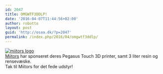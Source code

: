 ```yaml
---
id: 2047
title: OMGWTF3DDLP!
date: '2016-04-07T11:44:56+02:00'
author: robotto
layout: post
guid: 'http://osaa.dk/?p=2047'
permalink: /index.php/2016/04/omgwtf3ddlp/
---
```


[![miitors logo](http://gallery.osaa.dk/temp/miitors.png?orig "miitors")](http://www.miitors.com)  
[Miitors](http://www.miitors.com) har sponseret deres Pegasus Touch 3D printer, samt 3 liter resin og rensevæske.  
Tak til Miitors for det fede udstyr!
